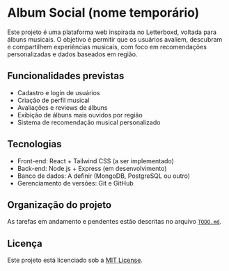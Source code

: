 # Album Social (nome temporário)

Este projeto é uma plataforma web inspirada no Letterboxd, voltada para álbuns musicais. O objetivo é permitir que os usuários avaliem, descubram e compartilhem experiências musicais, com foco em recomendações personalizadas e dados baseados em região.

## Funcionalidades previstas

- Cadastro e login de usuários
- Criação de perfil musical
- Avaliações e reviews de álbuns
- Exibição de álbuns mais ouvidos por região
- Sistema de recomendação musical personalizado

## Tecnologias

- Front-end: React + Tailwind CSS (a ser implementado)
- Back-end: Node.js + Express (em desenvolvimento)
- Banco de dados: A definir (MongoDB, PostgreSQL ou outro)
- Gerenciamento de versões: Git e GitHub

## Organização do projeto

As tarefas em andamento e pendentes estão descritas no arquivo [`TODO.md`](./TODO.md).

## Licença

Este projeto está licenciado sob a [MIT License](./LICENSE).

